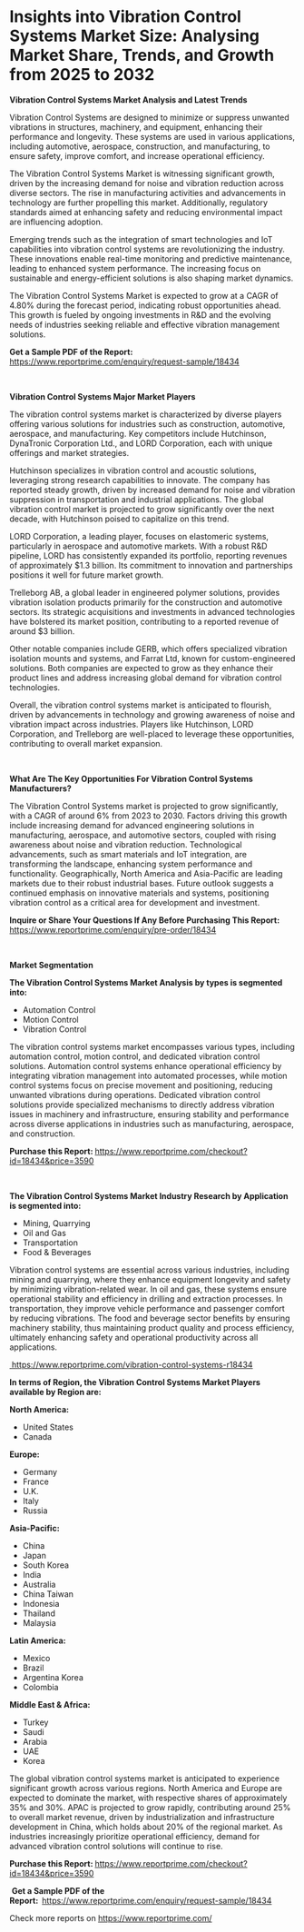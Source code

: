 <p><h1>Insights into Vibration Control Systems Market Size: Analysing Market Share, Trends, and Growth from 2025 to 2032</h1></p><p><strong>Vibration Control Systems Market Analysis and Latest Trends</strong></p>
<p><p>Vibration Control Systems are designed to minimize or suppress unwanted vibrations in structures, machinery, and equipment, enhancing their performance and longevity. These systems are used in various applications, including automotive, aerospace, construction, and manufacturing, to ensure safety, improve comfort, and increase operational efficiency.</p><p>The Vibration Control Systems Market is witnessing significant growth, driven by the increasing demand for noise and vibration reduction across diverse sectors. The rise in manufacturing activities and advancements in technology are further propelling this market. Additionally, regulatory standards aimed at enhancing safety and reducing environmental impact are influencing adoption.</p><p>Emerging trends such as the integration of smart technologies and IoT capabilities into vibration control systems are revolutionizing the industry. These innovations enable real-time monitoring and predictive maintenance, leading to enhanced system performance. The increasing focus on sustainable and energy-efficient solutions is also shaping market dynamics.</p><p>The Vibration Control Systems Market is expected to grow at a CAGR of 4.80% during the forecast period, indicating robust opportunities ahead. This growth is fueled by ongoing investments in R&D and the evolving needs of industries seeking reliable and effective vibration management solutions.</p></p>
<p><strong>Get a Sample PDF of the Report:&nbsp;</strong> <a href="https://www.reportprime.com/enquiry/request-sample/18434?utm_campaign=3095&utm_medium=2&utm_source=Github&utm_content=ia&utm_term=19032025&utm_id=vibration-control-systems">https://www.reportprime.com/enquiry/request-sample/18434</a></p>
<p>&nbsp;</p>
<p><strong>Vibration Control Systems Major Market Players</strong></p>
<p><p>The vibration control systems market is characterized by diverse players offering various solutions for industries such as construction, automotive, aerospace, and manufacturing. Key competitors include Hutchinson, DynaTronic Corporation Ltd., and LORD Corporation, each with unique offerings and market strategies.</p><p>Hutchinson specializes in vibration control and acoustic solutions, leveraging strong research capabilities to innovate. The company has reported steady growth, driven by increased demand for noise and vibration suppression in transportation and industrial applications. The global vibration control market is projected to grow significantly over the next decade, with Hutchinson poised to capitalize on this trend.</p><p>LORD Corporation, a leading player, focuses on elastomeric systems, particularly in aerospace and automotive markets. With a robust R&D pipeline, LORD has consistently expanded its portfolio, reporting revenues of approximately $1.3 billion. Its commitment to innovation and partnerships positions it well for future market growth.</p><p>Trelleborg AB, a global leader in engineered polymer solutions, provides vibration isolation products primarily for the construction and automotive sectors. Its strategic acquisitions and investments in advanced technologies have bolstered its market position, contributing to a reported revenue of around $3 billion.</p><p>Other notable companies include GERB, which offers specialized vibration isolation mounts and systems, and Farrat Ltd, known for custom-engineered solutions. Both companies are expected to grow as they enhance their product lines and address increasing global demand for vibration control technologies.</p><p>Overall, the vibration control systems market is anticipated to flourish, driven by advancements in technology and growing awareness of noise and vibration impact across industries. Players like Hutchinson, LORD Corporation, and Trelleborg are well-placed to leverage these opportunities, contributing to overall market expansion.</p></p>
<p>&nbsp;</p>
<p><strong>What Are The Key Opportunities For Vibration Control Systems Manufacturers?</strong></p>
<p><p>The Vibration Control Systems market is projected to grow significantly, with a CAGR of around 6% from 2023 to 2030. Factors driving this growth include increasing demand for advanced engineering solutions in manufacturing, aerospace, and automotive sectors, coupled with rising awareness about noise and vibration reduction. Technological advancements, such as smart materials and IoT integration, are transforming the landscape, enhancing system performance and functionality. Geographically, North America and Asia-Pacific are leading markets due to their robust industrial bases. Future outlook suggests a continued emphasis on innovative materials and systems, positioning vibration control as a critical area for development and investment.</p></p>
<p><strong>Inquire or Share Your Questions If Any Before Purchasing This Report:</strong> <a href="https://www.reportprime.com/enquiry/pre-order/18434?utm_campaign=3095&utm_medium=2&utm_source=Github&utm_content=ia&utm_term=19032025&utm_id=vibration-control-systems">https://www.reportprime.com/enquiry/pre-order/18434</a></p>
<p>&nbsp;</p>
<p><strong>Market Segmentation</strong></p>
<p><strong>The Vibration Control Systems Market Analysis by types is segmented into:</strong></p>
<p><ul><li>Automation Control</li><li>Motion Control</li><li>Vibration Control</li></ul></p>
<p><p>The vibration control systems market encompasses various types, including automation control, motion control, and dedicated vibration control solutions. Automation control systems enhance operational efficiency by integrating vibration management into automated processes, while motion control systems focus on precise movement and positioning, reducing unwanted vibrations during operations. Dedicated vibration control solutions provide specialized mechanisms to directly address vibration issues in machinery and infrastructure, ensuring stability and performance across diverse applications in industries such as manufacturing, aerospace, and construction.</p></p>
<p><strong>Purchase this Report:&nbsp;</strong><a href="https://www.reportprime.com/checkout?id=18434&price=3590&utm_campaign=3095&utm_medium=2&utm_source=Github&utm_content=ia&utm_term=19032025&utm_id=vibration-control-systems">https://www.reportprime.com/checkout?id=18434&price=3590</a></p>
<p>&nbsp;</p>
<p><strong>The Vibration Control Systems Market Industry Research by Application is segmented into:</strong></p>
<p><ul><li>Mining, Quarrying</li><li>Oil and Gas</li><li>Transportation</li><li>Food & Beverages</li></ul></p>
<p><p>Vibration control systems are essential across various industries, including mining and quarrying, where they enhance equipment longevity and safety by minimizing vibration-related wear. In oil and gas, these systems ensure operational stability and efficiency in drilling and extraction processes. In transportation, they improve vehicle performance and passenger comfort by reducing vibrations. The food and beverage sector benefits by ensuring machinery stability, thus maintaining product quality and process efficiency, ultimately enhancing safety and operational productivity across all applications.</p></p>
<p><a href="https://www.reportprime.com/vibration-control-systems-r18434?utm_campaign=3095&utm_medium=2&utm_source=Github&utm_content=ia&utm_term=19032025&utm_id=vibration-control-systems">&nbsp;https://www.reportprime.com/vibration-control-systems-r18434</a></p>
<p><strong>In terms of Region, the Vibration Control Systems Market Players available by Region are:</strong></p>
<p>
    <p> <strong> North America: </strong>
        <ul>
            <li>United States</li>
            <li>Canada</li>
        </ul>
        </p> 
    <p> <strong> Europe: </strong>
        <ul>
            <li>Germany</li>
            <li>France</li>
            <li>U.K.</li>
            <li>Italy</li>
            <li>Russia</li>
        </ul>
        </p> 
    <p> <strong> Asia-Pacific: </strong>
        <ul>
            <li>China</li>
            <li>Japan</li>
            <li>South Korea</li>
            <li>India</li>
            <li>Australia</li>
            <li>China Taiwan</li>
            <li>Indonesia</li>
            <li>Thailand</li>
            <li>Malaysia</li>
        </ul>
        </p> 
    <p> <strong> Latin America: </strong>
        <ul>
            <li>Mexico</li>
            <li>Brazil</li>
            <li>Argentina Korea</li>
            <li>Colombia</li>
        </ul>
        </p> 
    <p> <strong> Middle East & Africa: </strong>
        <ul>
            <li>Turkey</li>
            <li>Saudi</li>
            <li>Arabia</li>
            <li>UAE</li>
            <li>Korea</li>
        </ul>
    </p>
    </p>
<p><p>The global vibration control systems market is anticipated to experience significant growth across various regions. North America and Europe are expected to dominate the market, with respective shares of approximately 35% and 30%. APAC is projected to grow rapidly, contributing around 25% to overall market revenue, driven by industrialization and infrastructure development in China, which holds about 20% of the regional market. As industries increasingly prioritize operational efficiency, demand for advanced vibration control solutions will continue to rise.</p></p>
<p><strong>Purchase this Report: </strong><a href="https://www.reportprime.com/checkout?id=18434&price=3590&utm_campaign=3095&utm_medium=2&utm_source=Github&utm_content=ia&utm_term=19032025&utm_id=vibration-control-systems">https://www.reportprime.com/checkout?id=18434&price=3590</a></p>
<p>&nbsp;<strong>Get a Sample PDF of the Report:&nbsp;&nbsp;</strong><a href="https://www.reportprime.com/enquiry/request-sample/18434?utm_campaign=3095&utm_medium=2&utm_source=Github&utm_content=ia&utm_term=19032025&utm_id=vibration-control-systems">https://www.reportprime.com/enquiry/request-sample/18434</a></p>
<p><strong></strong></p>
<p>Check more reports on <a href="https://www.reportprime.com/?utm_campaign=3095&utm_medium=2&utm_source=Github&utm_content=ia&utm_term=19032025&utm_id=vibration-control-systems">https://www.reportprime.com/</a></p>